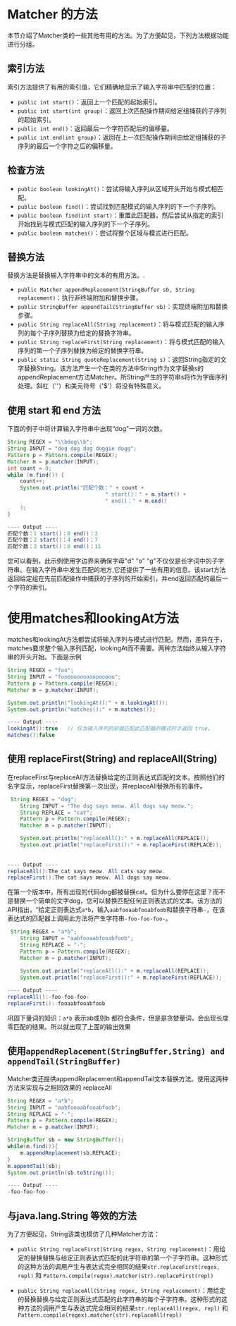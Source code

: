 # Matcher 的方法

本节介绍了Matcher类的一些其他有用的方法。为了方便起见，下列方法根据功能进行分组。

## 索引方法

索引方法提供了有用的索引值，它们精确地显示了输入字符串中匹配的位置：

* `public int start()`：返回上一个匹配的起始索引。
* `public int start(int group)`：返回上次匹配操作期间给定组捕获的子序列的起始索引。
* `public int end()`：返回最后一个字符匹配后的偏移量。
* `public int end(int group)`：返回在上一次匹配操作期间由给定组捕获的子序列的最后一个字符之后的偏移量。

## 检查方法

* `public boolean lookingAt()`：尝试将输入序列从区域开头开始与模式相匹配。
* `public boolean find()`：尝试找到匹配模式的输入序列的下一个子序列。
* `public boolean find(int start)`：重置此匹配器，然后尝试从指定的索引开始找到与模式匹配的输入序列的下一个子序列。
* `public boolean matches()`：尝试将整个区域与模式进行匹配。

## 替换方法

替换方法是替换输入字符串中的文本的有用方法。.

* `public Matcher appendReplacement(StringBuffer sb, String replacement)`：执行非终端附加和替换步骤。
* `public StringBuffer appendTail(StringBuffer sb)`：实现终端附加和替换步骤。
* `public String replaceAll(String replacement)`：将与模式匹配的输入序列的每个子序列替换为给定的替换字符串。
* `public String replaceFirst(String replacement)`：将与模式匹配的输入序列的第一个子序列替换为给定的替换字符串。
* `public static String quoteReplacement(String s)`：返回String指定的文字替换String。该方法产生一个在类的方法中String作为文字替换s的appendReplacement方法Matcher。所String产生的字符串s将作为字面序列处理。斜杠（'\'）和美元符号（'$'）将没有特殊意义。

## 使用 start 和 end 方法
下面的例子中将计算输入字符串中出现“dog”一词的次数。

```java
String REGEX = "\\bdog\\b";
String INPUT = "dog dog dog doggie dogg";
Pattern p = Pattern.compile(REGEX);
Matcher m = p.matcher(INPUT);
int count = 0;
while (m.find()) {
    count++;
    System.out.println("匹配个数：" + count +
                               " start()：" + m.start() +
                               " end()：" + m.end()
    );
}

---- Output ----
匹配个数：1 start()：0 end()：3
匹配个数：2 start()：4 end()：7
匹配个数：3 start()：8 end()：11

```

您可以看到，此示例使用字边界来确保字母"d" "o" "g"不仅仅是长字词中的子字符串。在输入字符串中发生匹配的地方,它还提供了一些有用的信息。该start方法返回给定组在先前匹配操作中捕获的子序列的开始索引，并end返回匹配的最后一个字符的索引。

# 使用matches和lookingAt方法

matches和lookingAt方法都尝试将输入序列与模式进行匹配。然而，差异在于，matches要求整个输入序列匹配，lookingAt而不需要。两种方法始终从输入字符串的开头开始。下面是示例

```java
String REGEX = "foo";
String INPUT = "fooooooooooooooooo";
Pattern p = Pattern.compile(REGEX);
Matcher m = p.matcher(INPUT);

System.out.println("lookingAt():" + m.lookingAt());
System.out.println("matches():" + m.matches());

---- Output ----
lookingAt():true   // 仅当输入序列的前缀匹配此匹配器的模式时才返回 true。
matches():false
```

## 使用 replaceFirst(String) and replaceAll(String)

在replaceFirst与replaceAll方法替换给定的正则表达式匹配的文本。按照他们的名字显示，replaceFirst替换第一次出现，并replaceAll替换所有的事件。

```java
 String REGEX = "dog";
    String INPUT = "The dog says meow. All dogs say meow.";
    String REPLACE = "cat";
    Pattern p = Pattern.compile(REGEX);
    Matcher m = p.matcher(INPUT);

    System.out.println("replaceAll():" + m.replaceAll(REPLACE));
    System.out.println("replaceFirst():" + m.replaceFirst(REPLACE));
    
    
---- Output ----
replaceAll():The cat says meow. All cats say meow.
replaceFirst():The cat says meow. All dogs say meow.
```

在第一个版本中，所有出现的代码dog都被替换cat。但为什么要停在这里？而不是替换一个简单的文字dog，您可以替换匹配任何正则表达式的文本。该方法的API指出，“给定正则表达式`a*b`，输入`aabfooaabfooabfoob`和替换字符串`-`，在该表达式的匹配器上调用此方法将产生字符串`-foo-foo-foo-`。

```java
 String REGEX = "a*b";
    String INPUT = "aabfooaabfooabfoob";
    String REPLACE = "-";
    Pattern p = Pattern.compile(REGEX);
    Matcher m = p.matcher(INPUT);

    System.out.println("replaceAll():" + m.replaceAll(REPLACE));
    System.out.println("replaceFirst():" + m.replaceFirst(REPLACE));
    
---- Output ----
replaceAll():-foo-foo-foo-
replaceFirst():-fooaabfooabfoob
```
巩固下量词的知识：`a*b` 表示ab或则b 都符合条件，但是是贪婪量词，会出现长度零匹配的结果。所以就出现了上面的输出效果


## 使用`appendReplacement(StringBuffer,String) and appendTail(StringBuffer)`

Matcher类还提供appendReplacement和appendTail文本替换方法。使用这两种方法来实现与之相同效果的 replaceAll

```java
String REGEX = "a*b";
String INPUT = "aabfooaabfooabfoob";
String REPLACE = "-";
Pattern p = Pattern.compile(REGEX);
Matcher m = p.matcher(INPUT);

StringBuffer sb = new StringBuffer();
while(m.find()){
    m.appendReplacement(sb,REPLACE);
}
m.appendTail(sb);
System.out.println(sb.toString());

---- Output ----
-foo-foo-foo-
```

## 与java.lang.String 等效的方法
为了方便起见，String该类也模仿了几种Matcher方法：

* `public String replaceFirst(String regex, String replacement)`：用给定的替换替换与给定正则表达式匹配的此字符串的第一个子字符串。这种形式的这种方法的调用产生与表达式完全相同的结果`str.replaceFirst(regex, repl)` 和 `Pattern.compile(regex).matcher(str).replaceFirst(repl)`

* `public String replaceAll(String regex, String replacement)`：用给定的替换替换与给定正则表达式匹配的此字符串的每个子字符串。这种形式的这种方法的调用产生与表达式完全相同的结果`str.replaceAll(regex, repl)` 和 `Pattern.compile(regex).matcher(str).replaceAll(repl)`

